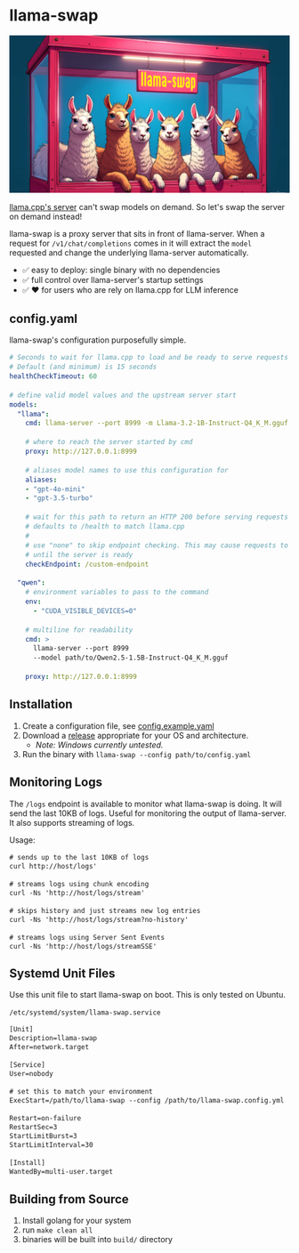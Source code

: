 # llama-swap

![llama-swap header image](header.jpeg)

[llama.cpp's server](https://github.com/ggerganov/llama.cpp/tree/master/examples/server) can't swap models on demand. So let's swap the server on demand instead!

llama-swap is a proxy server that sits in front of llama-server. When a request for `/v1/chat/completions` comes in it will extract the `model` requested and change the underlying llama-server automatically.

- ✅ easy to deploy: single binary with no dependencies
- ✅ full control over llama-server's startup settings
- ✅ ❤️ for users who are rely on llama.cpp for LLM inference

## config.yaml

llama-swap's configuration purposefully simple.

```yaml
# Seconds to wait for llama.cpp to load and be ready to serve requests
# Default (and minimum) is 15 seconds
healthCheckTimeout: 60

# define valid model values and the upstream server start
models:
  "llama":
    cmd: llama-server --port 8999 -m Llama-3.2-1B-Instruct-Q4_K_M.gguf

    # where to reach the server started by cmd
    proxy: http://127.0.0.1:8999

    # aliases model names to use this configuration for
    aliases:
    - "gpt-4o-mini"
    - "gpt-3.5-turbo"

    # wait for this path to return an HTTP 200 before serving requests
    # defaults to /health to match llama.cpp
    #
    # use "none" to skip endpoint checking. This may cause requests to fail
    # until the server is ready
    checkEndpoint: /custom-endpoint

  "qwen":
    # environment variables to pass to the command
    env:
      - "CUDA_VISIBLE_DEVICES=0"

    # multiline for readability
    cmd: >
      llama-server --port 8999
      --model path/to/Qwen2.5-1.5B-Instruct-Q4_K_M.gguf

    proxy: http://127.0.0.1:8999
```

## Installation

1. Create a configuration file, see [config.example.yaml](config.example.yaml)
1. Download a [release](https://github.com/mostlygeek/llama-swap/releases) appropriate for your OS and architecture.
    * _Note: Windows currently untested._
1. Run the binary with `llama-swap --config path/to/config.yaml`

## Monitoring Logs

The `/logs` endpoint is available to monitor what llama-swap is doing. It will send the last 10KB of logs. Useful for monitoring the output of llama-server. It also supports streaming of logs.

Usage:

```
# sends up to the last 10KB of logs
curl http://host/logs'

# streams logs using chunk encoding
curl -Ns 'http://host/logs/stream'

# skips history and just streams new log entries
curl -Ns 'http://host/logs/stream?no-history'

# streams logs using Server Sent Events
curl -Ns 'http://host/logs/streamSSE'
```

## Systemd Unit Files

Use this unit file to start llama-swap on boot. This is only tested on Ubuntu.

`/etc/systemd/system/llama-swap.service`
```
[Unit]
Description=llama-swap
After=network.target

[Service]
User=nobody

# set this to match your environment
ExecStart=/path/to/llama-swap --config /path/to/llama-swap.config.yml

Restart=on-failure
RestartSec=3
StartLimitBurst=3
StartLimitInterval=30

[Install]
WantedBy=multi-user.target
```

## Building from Source

1. Install golang for your system
1. run `make clean all`
1. binaries will be built into `build/` directory
